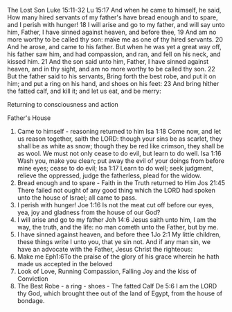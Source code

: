 The Lost Son
 Luke 15:11-32
Lu 15:17 And when he came to himself, he said, How many hired servants of my father's have bread enough and to spare, and I perish with hunger!
 18 I will arise and go to my father, and will say unto him, Father, I have sinned against heaven, and before thee,
 19 And am no more worthy to be called thy son: make me as one of thy hired servants.
 20 And he arose, and came to his father. But when he was yet a great way off, his father saw him, and had compassion, and ran, and fell on his neck, and kissed him.
 21 And the son said unto him, Father, I have sinned against heaven, and in thy sight, and am no more worthy to be called thy son.
 22 But the father said to his servants, Bring forth the best robe, and put it on him; and put a ring on his hand, and shoes on his feet:
 23 And bring hither the fatted calf, and kill it; and let us eat, and be merry:

Returning to consciousness and action

 Father&apos;s House

1. Came to himself - reasoning returned to him
Isa 1:18 Come now, and let us reason together, saith the LORD: though your sins be as scarlet, they shall be as white as snow; though they be red like crimson, they shall be as wool.
We must not only cease to do evil, but learn to do well.
Isa 1:16 Wash you, make you clean; put away the evil of your doings from before mine eyes; cease to do evil;
Isa 1:17 Learn to do well; seek judgment, relieve the oppressed, judge the fatherless, plead for the widow.
2. Bread enough and to spare - Faith in the Truth returned to Him
Jos 21:45 There failed not ought of any good thing which the LORD had spoken unto the house of Israel; all came to pass.
3. I perish with hunger!
Joe 1:16 Is not the meat cut off before our eyes, yea, joy and gladness from the house of our God?
4. I will arise and go to my father
Joh 14:6 Jesus saith unto him, I am the way, the truth, and the life: no man cometh unto the Father, but by me.
5. I have sinned against heaven, and before thee
1Jo 2:1 My little children, these things write I unto you, that ye sin not. And if any man sin, we have an advocate with the Father, Jesus Christ the righteous:
6. Make me
Eph1:6To the praise of the glory of his grace wherein he hath made us accepted in the beloved
7. Look of Love, Running Compassion, Falling Joy and the kiss of Conviction
8. The Best Robe - a ring - shoes - The fatted Calf
De 5:6 I am the LORD thy God, which brought thee out of the land of Egypt, from the house of bondage. 
